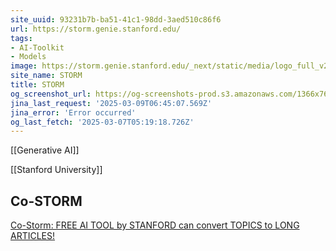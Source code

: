 ```yaml
---
site_uuid: 93231b7b-ba51-41c1-98dd-3aed510c86f6
url: https://storm.genie.stanford.edu/
tags:
- AI-Toolkit
- Models
image: https://storm.genie.stanford.edu/_next/static/media/logo_full_v2.9bfb3ec4.svg
site_name: STORM
title: STORM
og_screenshot_url: https://og-screenshots-prod.s3.amazonaws.com/1366x768/80/false/5f02951191a580f0e712cbb094facba1b5e089007dadac79e6887b575579da81.jpeg
jina_last_request: '2025-03-09T06:45:07.569Z'
jina_error: 'Error occurred'
og_last_fetch: '2025-03-07T05:19:18.726Z'
---
```


[[Generative AI]]

[[Stanford University]]

## Co-STORM

[Co-Storm: FREE AI TOOL by STANFORD can convert TOPICS to LONG ARTICLES!](https://youtu.be/weZQk-Ey1JM?si=0DgSqc9_CvP3yXk8)



